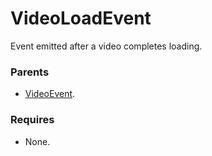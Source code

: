 # VideoLoadEvent

Event emitted after a video completes loading.

### Parents
- [VideoEvent](/docs/taxonomy/events/VideoEvent).

### Requires
- None.